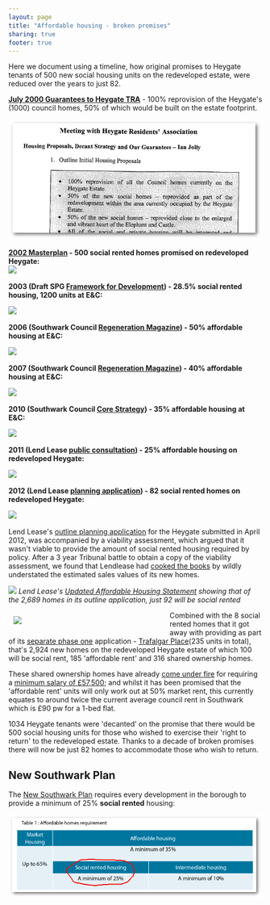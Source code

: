 ```yaml
---
layout: page
title: "Affordable housing - broken promises"
sharing: true
footer: true
---
```

Here we document using a timeline, how original promises to Heygate tenants of 500 new social housing units on the redeveloped estate, were reduced over the years to just 82.

__[July 2000 Guarantees to Heygate TRA](/img/slrpresentation.pdf)__ - 100% reprovision of the Heygate's (1000) council homes, 50% of which would be built on the estate footprint.

![](/img/slrpresentation2000.png) 

__[2002 Masterplan](http://www.scribd.com/doc/198503633/EandC-RegenMk1SLRplans) - 500 social rented homes promised on redeveloped Heygate:__  
![](http://crappistmartin.github.io/images/500newhomes.png)


__2003 (Draft SPG [Framework for Development](http://heygatewashome.org/img/Executive_22April2003.pdf)) - 28.5% social rented housing, 1200 units at E&C:__

![](https://pbs.twimg.com/media/Bx9k4VvIQAAesQf.png)


__2006 (Southwark Council [Regeneration Magazine](http://issuu.com/3foxinternational/docs/southwark_3)) - 50% affordable housing at E&C:__

![](http://crappistmartin.github.io/images/southwark_50percentcopy.png)


__2007 (Southwark Council [Regeneration Magazine](http://issuu.com/3foxinternational/docs/southwark_3)) - 40% affordable housing at E&C:__

![](http://crappistmartin.github.io/images/southwark_affordablecopy.png)


__2010 (Southwark Council [Core Strategy](http://www.southwark.gov.uk/downloads/download/2648/documents_for_core_strategy_adoption)) - 35% affordable housing at E&C:__

![](http://crappistmartin.github.io/images/Core_Strategy_82copy.png)


__2011 (Lend Lease [public consultation](http://www.elephantandcastle.org.uk/download,110,illustrative_masterplan.pdf)) - 25% affordable housing on redeveloped Heygate:__

![](http://crappistmartin.github.io/images/Illustrativemasterplan25pccopy.png)


__2012 (Lend Lease [planning application](http://planbuild.southwark.gov.uk/documents/?GetDocument=%7b%7b%7b!WShngyxfax%2fDZG05WBjpyQ%3d%3d!%7d%7d%7d)) - 82 social rented homes on redeveloped Heygate:__  

![](http://crappistmartin.github.io/images/planningapphousingstatementfocus.png)


Lend Lease's [outline planning application](http://planbuild.southwark.gov.uk:8190/online-applications/applicationDetails.do?activeTab=summary&keyVal=_STHWR_DCAPR_9544643) for the Heygate submitted in April 2012, was accompanied by a viability assessment, which argued that it wasn't viable to provide the amount of social rented housing required by policy. After a 3 year Tribunal battle to obtain a copy of the viability assessment, we found that Lendlease had [cooked the books](https://www.theguardian.com/cities/2015/jun/25/london-developers-viability-planning-affordable-social-housing-regeneration-oliver-wainwright) by wildly understated the estimated sales values of its new homes. 

![](http://35percent.org/img/epark92socialrent.jpg)
*Lend Lease's [Updated Affordable Housing Statement](http://35percent.org/img/epupdatedahstrategy.pdf) showing that of the 2,689 homes in its outline application, just 92 will be social rented*

<img src="http://crappistmartin.github.io/images/phaseones106.png" width="300" align="left" style="margin:10px">Combined with the 8 social rented homes that it got away with providing as part of its [separate phase one](http://www.southwark.gov.uk/info/200183/elephant_and_castle/1124/heygate_estate/2) application - [Trafalgar Place](http://trafalgarplace.com)(235 units in total), that's 2,924 new homes on the redeveloped Heygate estate of which 100 will be social rent, 185 'affordable rent' and 316 shared ownership homes. 


These shared ownership homes have already [come under fire](http://www.thelondoneconomic.com/2015/03/17/trafalgar-place-a-damning-indictment-of-affordable-housing-in-london/) for requiring a [minimum salary of £57,500](http://crappistmartin.github.io/images/LQPriceList.pdf); and whilst it has been promised that the 'affordable rent' units will only work out at 50% market rent, this currently equates to around twice the current average council rent in Southwark which is £90 pw for a 1-bed flat. 

1034 Heygate tenants were 'decanted' on the promise that there would be 500 social housing units for those who wished to exercise their 'right to return' to the redeveloped estate. Thanks to a decade of broken promises there will now be just 82 homes to accommodate those who wish to return. 

## New Southwark Plan
The [New Southwark Plan](https://consultations.southwark.gov.uk/planning-and-regeneration/new-southwark-plan-proposed-submission-version/supporting_documents/NSP%20Proposed%20Submission%20Version%20Final5.pdf) requires every development in the borough to provide a minimum of 25% __social rented__ housing:

![](/img/25percent.png)




